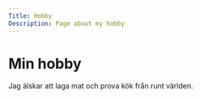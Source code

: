 ```yaml
---
Title: Hobby
Description: Page about my hobby
---
```


Min hobby
==================

Jag älskar att laga mat och prova kök från runt världen.
